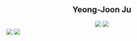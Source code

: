 <div align="center">
    <h2 display="inline">Yeong-Joon Ju</h2>
    <div align="center">
        <a href="mailto:yj_ju@korea.ac.kr"><img src="https://img.shields.io/badge/Gmail-EA4335?style=flat-square&logo=gmail&logoColor=FFFFFF"/></a>
        <a href="https://wdprogrammer.tistory.com"><img src="https://img.shields.io/badge/-Tistory-orange"/></a>
    </div>
</div>

<img align="center" src="https://github-readme-stats.vercel.app/api/top-langs/?username=yeongjoonJu&theme=highcontrast&hide=Jupyter Notebook&layout=compact&langs_count=10"/>
<img align="center" src="https://github-readme-stats.vercel.app/api?username=yeongjoonJu&theme=synthwave"/>
